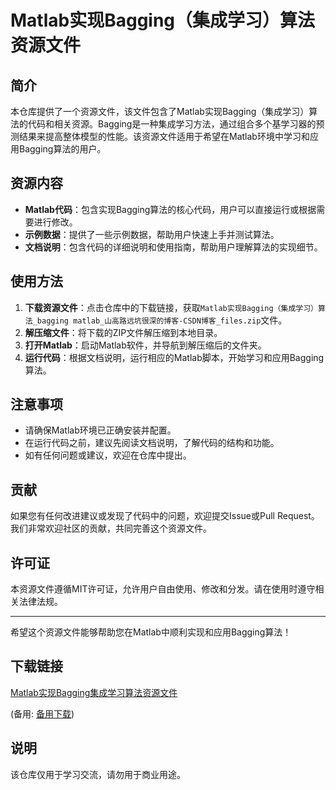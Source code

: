 # Matlab实现Bagging（集成学习）算法资源文件

## 简介

本仓库提供了一个资源文件，该文件包含了Matlab实现Bagging（集成学习）算法的代码和相关资源。Bagging是一种集成学习方法，通过组合多个基学习器的预测结果来提高整体模型的性能。该资源文件适用于希望在Matlab环境中学习和应用Bagging算法的用户。

## 资源内容

- **Matlab代码**：包含实现Bagging算法的核心代码，用户可以直接运行或根据需要进行修改。
- **示例数据**：提供了一些示例数据，帮助用户快速上手并测试算法。
- **文档说明**：包含代码的详细说明和使用指南，帮助用户理解算法的实现细节。

## 使用方法

1. **下载资源文件**：点击仓库中的下载链接，获取`Matlab实现Bagging（集成学习）算法_bagging matlab_山高路远坑很深的博客-CSDN博客_files.zip`文件。
2. **解压缩文件**：将下载的ZIP文件解压缩到本地目录。
3. **打开Matlab**：启动Matlab软件，并导航到解压缩后的文件夹。
4. **运行代码**：根据文档说明，运行相应的Matlab脚本，开始学习和应用Bagging算法。

## 注意事项

- 请确保Matlab环境已正确安装并配置。
- 在运行代码之前，建议先阅读文档说明，了解代码的结构和功能。
- 如有任何问题或建议，欢迎在仓库中提出。

## 贡献

如果您有任何改进建议或发现了代码中的问题，欢迎提交Issue或Pull Request。我们非常欢迎社区的贡献，共同完善这个资源文件。

## 许可证

本资源文件遵循MIT许可证，允许用户自由使用、修改和分发。请在使用时遵守相关法律法规。

---

希望这个资源文件能够帮助您在Matlab中顺利实现和应用Bagging算法！

## 下载链接
[Matlab实现Bagging集成学习算法资源文件](https://pan.quark.cn/s/2588c761ffb6) 

(备用: [备用下载](https://pan.baidu.com/s/1cQrbkwu6xaLAJkjS7Fwrng?pwd=o0e0))

## 说明

该仓库仅用于学习交流，请勿用于商业用途。
